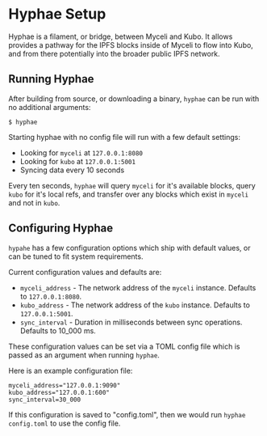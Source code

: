 # Hyphae Setup

Hyphae is a filament, or bridge, between Myceli and Kubo. It allows provides a pathway for the IPFS blocks inside of Myceli to flow into Kubo, and from there potentially into the broader public IPFS network.

## Running Hyphae

After building from source, or downloading a binary, `hyphae` can be run with no additional arguments:

    $ hyphae

Starting hyphae with no config file will run with a few default settings: 
- Looking for `myceli` at `127.0.0.1:8080`
- Looking for `kubo` at `127.0.0.1:5001`
- Syncing data every 10 seconds

Every ten seconds, `hyphae` will query `myceli` for it's available blocks, query `kubo` for it's local refs, and transfer over any blocks which exist in `myceli` and not in `kubo`.

## Configuring Hyphae

`hypahe` has a few configuration options which ship with default values, or can be tuned to fit system requirements.

Current configuration values and defaults are:
- `myceli_address` - The network address of the `myceli` instance. Defaults to `127.0.0.1:8080`.
- `kubo_address` - The network address of the `kubo` instance. Defaults to `127.0.0.1:5001`.
- `sync_interval` - Duration in milliseconds between sync operations. Defaults to 10_000 ms.

These configuration values can be set via a TOML config file which is passed as an argument when running `hyphae`.

Here is an example configuration file:

    myceli_address="127.0.0.1:9090"
    kubo_address="127.0.0.1:600"
    sync_interval=30_000

If this configuration is saved to "config.toml", then we would run `hyphae config.toml` to use the config file.